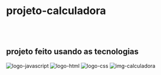 <h1>projeto-calculadora</h1>
<br>
<br>
<h2> projeto feito usando as tecnologias</h2>  
<img src="https://img.shields.io/badge/JavaScript-323330?style=for-the-badge&logo=javascript&logoColor=F7DF1E" alt="logo-javascript">
<img src="https://img.shields.io/badge/HTML5-E34F26?style=for-the-badge&logo=html5&logoColor=white" alt="logo-html">
<img src="https://img.shields.io/badge/CSS3-1572B6?style=for-the-badge&logo=css3&logoColor=white" alt="logo-css">
<img src="https://github.com/FabioJP42/projeto-calculadora/blob/master/imagem/calculadora1.png?raw=true" alt="img-calculadora">
                                                                                                                             
